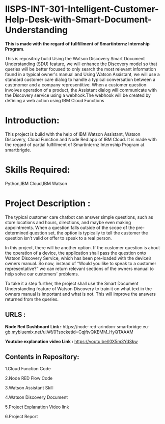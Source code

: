 # llSPS-INT-301-Intelligent-Customer-Help-Desk-with-Smart-Document-Understanding

<b>This is made with the regard of fullfillment of Smartinternz Internship Program.</b>

This is repositroy build Using the Watson Discovery Smart Document Understanding (SDU) feature, we will enhance the Discovery model so that queries will be better focused to only search the most relevant information found in a typical owner's manual and Using Watson Assistant, we will use a standard customer care dialog to handle a typical conversation between a custmomer and a company representitive. When a customer question involves operation of a product, the Assistant dialog will communicate with the Discovery service using a webhook.The webhook will be created by defining a web action using IBM Cloud Functions


<h1>Introduction:</h1>
This project is build with the help of IBM Watson Assistant, Watson Discovery, Cloud Function and Node Red app of IBM Cloud. It is made with the regard of partial fulfillment of Smartinternz Internship Program at smartbrigde.

<h1>Skills Required:</h1>
Python,IBM Cloud,IBM Watson

<h1>Project Description :</h1>
The typical customer care chatbot can answer simple questions, such as store locations and hours, directions, and maybe even making appointments. When a question falls outside of the scope of the pre-determined question set, the option is typically to tell the customer the question isn’t valid or offer to speak to a real person.

In this project, there will be another option. If the customer question is about the operation of a device, the application shall pass the question onto Watson Discovery Service, which has been pre-loaded with the device’s owners manual. So now, instead of “Would you like to speak to a customer representative?” we can return relevant sections of the owners manual to help solve our customers’ problems.

To take it a step further, the project shall use the Smart Document Understanding feature of Watson Discovery to train it on what text in the owners manual is important and what is not. This will improve the answers returned from the queries.

<h2>URLS :</h2>
<b>Node Red Dashboard Link :</b> https://node-red-arindom-smartbridge.eu-gb.mybluemix.net/ui/#!/0?socketid=CqjftvQKEMM_HyQTAAAM



<b>Youtube explanation video Link :</b> https://youtu.be/I0X5m3YdSkw

<h2>Contents in Repository:</h2>

1.Cloud Function Code

2.Node RED Flow Code

3.Watson Assistant Skill

4.Watson Discovery Document

5.Project Explanation Video link

6.Project Report
